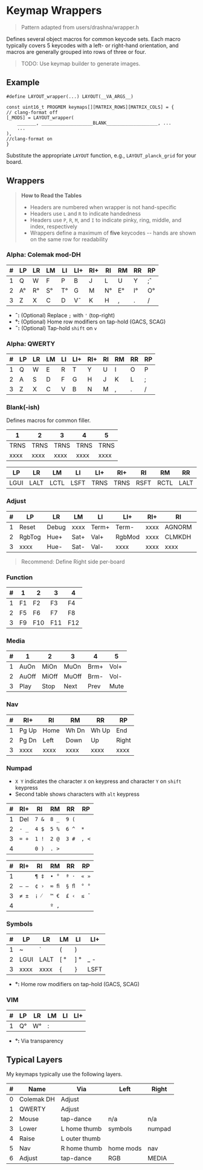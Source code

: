 # Keymap Wrappers

> Pattern adapted from users/drashna/wrapper.h

Defines several object macros for common keycode sets. Each macro typically
covers 5 keycodes with a left- or right-hand orientation, and macros are
generally grouped into rows of three or four.

> TODO: Use keymap builder to generate images.

## Example

```
#define LAYOUT_wrapper(...) LAYOUT(__VA_ARGS__)

const uint16_t PROGMEM keymaps[][MATRIX_ROWS][MATRIX_COLS] = {
// clang-format off
[_MODS] = LAYOUT_wrapper(
    _______, ___________________BLANK___________________, ...
    ...
),
//clang-format on
}
```

Substitute the appropriate `LAYOUT` function, e.g., `LAYOUT_planck_grid` for your board.

## Wrappers

> **How to Read the Tables**
>
> - Headers are numbered when wrapper is not hand-specific
> - Headers use `L` and `R` to indicate handedness
> - Headers use `P`, `R`, `M`, and `I` to indicate pinky, ring, middle, and index, respectively
> - Wrappers define a maximum of **five** keycodes -- hands are shown on the same row for readability

### Alpha: Colemak mod-DH

| #   | LP  | LR  | LM  | LI  | LI+ | RI+ | RI  | RM  | RR  | RP  |
| --- | --- | --- | --- | --- | --- | --- | --- | --- | --- | --- |
| 1   | Q   | W   | F   | P   | B   | J   | L   | U   | Y   | ;ˆ  |
| 2   | A°  | R°  | S°  | T°  | G   | M   | N°  | E°  | I°  | O°  |
| 3   | Z   | X   | C   | D   | V˜  | K   | H   | ,   | .   | /   |

- **ˆ:** (Optional) Replace `;` with `'` (top-right)
- **°:** (Optional) Home row modifiers on tap-hold (GACS, SCAG)
- **˜:** (Optional) Tap-hold `shift` on `v`

### Alpha: QWERTY

| #   | LP  | LR  | LM  | LI  | LI+ | RI+ | RI  | RM  | RR  | RP  |
| --- | --- | --- | --- | --- | --- | --- | --- | --- | --- | --- |
| 1   | Q   | W   | E   | R   | T   | Y   | U   | I   | O   | P   |
| 2   | A   | S   | D   | F   | G   | H   | J   | K   | L   | ;   |
| 3   | Z   | X   | C   | V   | B   | N   | M   | ,   | .   | /   |

### Blank(-ish)

Defines macros for common filler.

| 1    | 2    | 3    | 4    | 5    |
| ---- | ---- | ---- | ---- | ---- |
| TRNS | TRNS | TRNS | TRNS | TRNS |
| xxxx | xxxx | xxxx | xxxx | xxxx |

| LP   | LR   | LM   | LI   | LI+  | RI+  | RI   | RM   | RR   | RP   |
| ---- | ---- | ---- | ---- | ---- | ---- | ---- | ---- | ---- | ---- |
| LGUI | LALT | LCTL | LSFT | TRNS | TRNS | RSFT | RCTL | LALT | RGUI |

### Adjust

| #   | LP     | LR    | LM   | LI    | LI+    | RI+  | RI     | RM     | RR   | RP   |
| --- | ------ | ----- | ---- | ----- | ------ | ---- | ------ | ------ | ---- | ---- |
| 1   | Reset  | Debug | xxxx | Term+ | Term-  | xxxx | AGNORM | AGSWAP | xxxx | xxxx |
| 2   | RgbTog | Hue+  | Sat+ | Val+  | RgbMod | xxxx | CLMKDH | QWERTY | xxxx | xxxx |
| 3   | xxxx   | Hue-  | Sat- | Val-  | xxxx   | xxxx | xxxx   | xxxx   | xxxx | xxxx |

> Recommend: Define Right side per-board

### Function

| #   | 1   | 2   | 3   | 4   |
| --- | --- | --- | --- | --- |
| 1   | F1  | F2  | F3  | F4  |
| 2   | F5  | F6  | F7  | F8  |
| 3   | F9  | F10 | F11 | F12 |

### Media

| #   | 1     | 2     | 3     | 4    | 5    |
| --- | ----- | ----- | ----- | ---- | ---- |
| 1   | AuOn  | MiOn  | MuOn  | Brm+ | Vol+ |
| 2   | AuOff | MiOff | MuOff | Brm- | Vol- |
| 3   | Play  | Stop  | Next  | Prev | Mute |

### Nav

| #   | RI+   | RI   | RM    | RR    | RP    |
| --- | ----- | ---- | ----- | ----- | ----- |
| 1   | Pg Up | Home | Wh Dn | Wh Up | End   |
| 2   | Pg Dn | Left | Down  | Up    | Right |
| 3   | xxxx  | xxxx | xxxx  | xxxx  | xxxx  |

### Numpad

- `X Y` indicates the character `X` on keypress and character `Y` on `shift` keypress
- Second table shows characters with `alt` keypress

| #   | RI+   | RI    | RM    | RR    | RP    |
| --- | ----- | ----- | ----- | ----- | ----- |
| 1   | Del   | `7 &` | `8 _` | `9 (` |       |
| 2   | `- _` | `4 $` | `5 %` | `6 ^` | `*`   |
| 3   | `= +` | `1 !` | `2 @` | `3 #` | `, <` |
| 4   |       | `0 )` | `. >` |       |       |

| #   | RI+   | RI    | RM    | RR    | RP    |
| --- | ----- | ----- | ----- | ----- | ----- |
| 1   |       | `¶ ‡` | `• °` | `ª ·` | `« »` |
| 2   | `– —` | `¢ ›` | `∞ ﬁ` | `§ ﬂ` | `° °` |
| 3   | `≠ ±` | `¡ ⁄` | `™ €` | `£ ‹` | `≤ ¯` |
| 4   |       |       | `º ‚` |       |       |

### Symbols

| #   | LP   | LR   | LM   | LI   | LI+  |
| --- | ---- | ---- | ---- | ---- | ---- |
| 1   | ~    | \`   | (    | )    |      |
| 2   | LGUI | LALT | \[ ° | \] ° | \_ - |
| 3   | xxxx | xxxx | {    | }    | LSFT |

- **°:** Home row modifiers on tap-hold (GACS, SCAG)

### VIM

| #   | LP  | LR  | LM  | LI  | LI+ |
| --- | --- | --- | --- | --- | --- |
| 1   | Q°  | W°  | :   |     |     |

- **°:** Via transparency

## Typical Layers

My keymaps typically use the following layers.

| #   | Name       | Via           | Left      | Right  |
| --- | ---------- | ------------- | --------- | ------ |
| 0   | Colemak DH | Adjust        |           |        |
| 1   | QWERTY     | Adjust        |           |        |
| 2   | Mouse      | tap-dance     | n/a       | n/a    |
| 3   | Lower      | L home thumb  | symbols   | numpad |
| 4   | Raise      | L outer thumb |           |        |
| 5   | Nav        | R home thumb  | home mods | nav    |
| 6   | Adjust     | tap-dance     | RGB       | MEDIA  |
